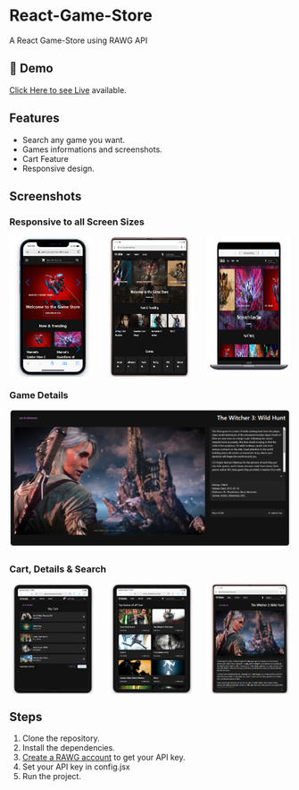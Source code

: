 # React-Game-Store
A React Game-Store using RAWG API

## 🔴 Demo
[Click Here to see Live](https://react-gamestore.netlify.app/) available.

## Features

- Search any game you want.
- Games informations and screenshots.
- Cart Feature
- Responsive design.

## Screenshots

### Responsive to all Screen Sizes
<div style="display: flex; justify-content: space-between;">
    <img src="/src/resources/111.PNG" width="30%" />
    <img src="/src/resources/222.PNG" width="30%" />
    <img src="/src/resources/3333.PNG" width="30%" />
</div>

### Game Details 
![](/src/resources/555.PNG)

### Cart, Details & Search
<div style="display: flex; justify-content: space-between;">
    <img src="/src/resources/777.PNG" width="30%" />
    <img src="/src/resources/888.PNG" width="30%" />
    <img src="/src/resources/999.PNG" width="30%" />
</div>

## Steps

1. Clone the repository.
2. Install the dependencies.
3. [Create a RAWG account](https://rawg.io/apidocs) to get your API key.
4. Set your API key in config.jsx
5. Run the project.
